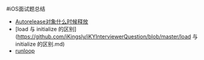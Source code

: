 #iOS面试题总结
* [Autorelease对象什么时候释放](https://github.com/iKingsly/iKYInterviewerQuestion/blob/master/autoreleasepool.md)
* [load 与 initialize 的区别](https://github.com/iKingsly/iKYInterviewerQuestion/blob/master/load 与 initialize 的区别.md)
* [runloop](https://github.com/iKingsly/iKYInterviewerQuestion/blob/master/runloop.md)
